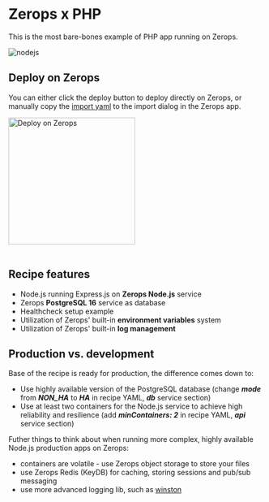 # Zerops x PHP
This is the most bare-bones example of PHP app running on Zerops.

![nodejs](https://github.com/zeropsio/recipe-shared-assets/blob/main/cover-php.png)

## Deploy on Zerops
You can either click the deploy button to deploy directly on Zerops, or manually copy the [import yaml](https://github.com/zeropsio/recipe-php/blob/main/zerops-project-import.yml) to the import dialog in the Zerops app.

<a href="https://app.zerops.io/recipe/nodejs">
    <img width="250" alt="Deploy on Zerops" src="https://github.com/zeropsio/recipe-shared-assets/blob/main/deploy-button.png">
</a>

<br/>
<br/>

## Recipe features
- Node.js running Express.js on **Zerops Node.js** service
- Zerops **PostgreSQL 16** service as database
- Healthcheck setup example
- Utilization of Zerops' built-in **environment variables** system
- Utilization of Zerops' built-in **log management**

## Production vs. development
Base of the recipe is ready for production, the difference comes down to:

- Use highly available version of the PostgreSQL database (change ***mode*** from ***NON_HA*** to ***HA*** in recipe YAML, ***db*** service section)
- Use at least two containers for the Node.js service to achieve high reliability and resilience (add ***minContainers: 2*** in recipe YAML, ***api*** service section)

Futher things to think about when running more complex, highly available Node.js production apps on Zerops:
- containers are volatile - use Zerops object storage to store your files
- use Zerops Redis (KeyDB) for caching, storing sessions and pub/sub messaging
- use more advanced logging lib, such as [winston](https://github.com/winstonjs/winston)